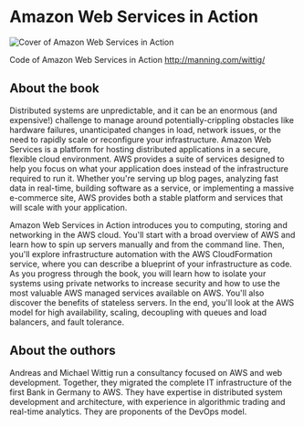 # Amazon Web Services in Action

![Cover of Amazon Web Services in Action](http://manning.com/wittig/wittig_cover150.jpg)

Code of Amazon Web Services in Action http://manning.com/wittig/

## About the book

Distributed systems are unpredictable, and it can be an enormous (and expensive!) challenge to manage around potentially-crippling obstacles like hardware failures, unanticipated changes in load, network issues, or the need to rapidly scale or reconfigure your infrastructure. Amazon Web Services is a platform for hosting distributed applications in a secure, flexible cloud environment. AWS provides a suite of services designed to help you focus on what your application does instead of the infrastructure required to run it. Whether you're serving up blog pages, analyzing fast data in real-time, building software as a service, or implementing a massive e-commerce site, AWS provides both a stable platform and services that will scale with your application.

Amazon Web Services in Action introduces you to computing, storing and networking in the AWS cloud. You'll start with a broad overview of AWS and learn how to spin up servers manually and from the command line. Then, you'll explore infrastructure automation with the AWS CloudFormation service, where you can describe a blueprint of your infrastructure as code. As you progress through the book, you will learn how to isolate your systems using private networks to increase security and how to use the most valuable AWS managed services available on AWS. You'll also discover the benefits of stateless servers. In the end, you'll look at the AWS model for high availability, scaling, decoupling with queues and load balancers, and fault tolerance.

## About the outhors

Andreas and Michael Wittig run a consultancy focused on AWS and web development. Together, they migrated the complete IT infrastructure of the first Bank in Germany to AWS. They have expertise in distributed system development and architecture, with experience in algorithmic trading and real-time analytics. They are proponents of the DevOps model.
